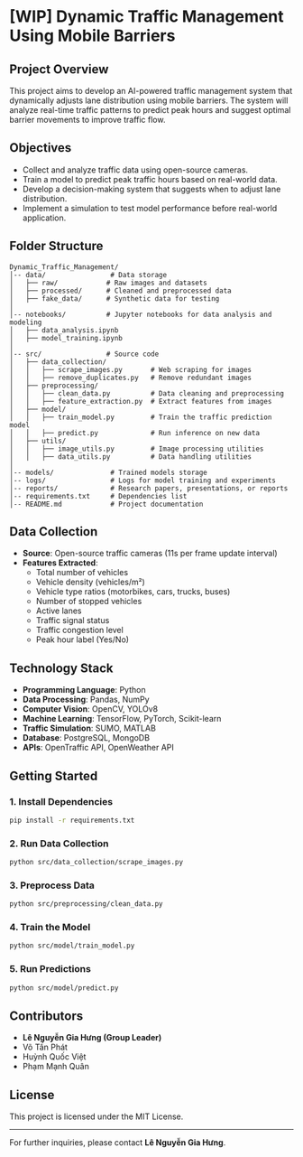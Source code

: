 # [WIP] Dynamic Traffic Management Using Mobile Barriers

## Project Overview
This project aims to develop an AI-powered traffic management system that dynamically adjusts lane distribution using mobile barriers. The system will analyze real-time traffic patterns to predict peak hours and suggest optimal barrier movements to improve traffic flow.

## Objectives
- Collect and analyze traffic data using open-source cameras.
- Train a model to predict peak traffic hours based on real-world data.
- Develop a decision-making system that suggests when to adjust lane distribution.
- Implement a simulation to test model performance before real-world application.

## Folder Structure
```
Dynamic_Traffic_Management/
│-- data/                # Data storage
│   ├── raw/            # Raw images and datasets
│   ├── processed/      # Cleaned and preprocessed data
│   ├── fake_data/      # Synthetic data for testing
│
│-- notebooks/          # Jupyter notebooks for data analysis and modeling
│   ├── data_analysis.ipynb
│   ├── model_training.ipynb
│
│-- src/                # Source code
│   ├── data_collection/
│   │   ├── scrape_images.py       # Web scraping for images
│   │   ├── remove_duplicates.py   # Remove redundant images
│   ├── preprocessing/
│   │   ├── clean_data.py          # Data cleaning and preprocessing
│   │   ├── feature_extraction.py  # Extract features from images
│   ├── model/
│   │   ├── train_model.py         # Train the traffic prediction model
│   │   ├── predict.py             # Run inference on new data
│   ├── utils/
│   │   ├── image_utils.py         # Image processing utilities
│   │   ├── data_utils.py          # Data handling utilities
│
│-- models/              # Trained models storage
│-- logs/                # Logs for model training and experiments
│-- reports/             # Research papers, presentations, or reports
│-- requirements.txt     # Dependencies list
│-- README.md            # Project documentation
```

## Data Collection
- **Source**: Open-source traffic cameras (11s per frame update interval)
- **Features Extracted**:
  - Total number of vehicles
  - Vehicle density (vehicles/m²)
  - Vehicle type ratios (motorbikes, cars, trucks, buses)
  - Number of stopped vehicles
  - Active lanes
  - Traffic signal status
  - Traffic congestion level
  - Peak hour label (Yes/No)

## Technology Stack
- **Programming Language**: Python
- **Data Processing**: Pandas, NumPy
- **Computer Vision**: OpenCV, YOLOv8
- **Machine Learning**: TensorFlow, PyTorch, Scikit-learn
- **Traffic Simulation**: SUMO, MATLAB
- **Database**: PostgreSQL, MongoDB
- **APIs**: OpenTraffic API, OpenWeather API

## Getting Started
### 1. Install Dependencies
```sh
pip install -r requirements.txt
```

### 2. Run Data Collection
```sh
python src/data_collection/scrape_images.py
```

### 3. Preprocess Data
```sh
python src/preprocessing/clean_data.py
```

### 4. Train the Model
```sh
python src/model/train_model.py
```

### 5. Run Predictions
```sh
python src/model/predict.py
```

## Contributors
- **Lê Nguyễn Gia Hưng (Group Leader)**
- Võ Tấn Phát
- Huỳnh Quốc Việt
- Phạm Mạnh Quân

## License
This project is licensed under the MIT License.

---
For further inquiries, please contact **Lê Nguyễn Gia Hưng**.
